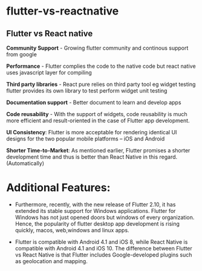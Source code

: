 # flutter-vs-reactnative
## Flutter vs React native

**Community Support** - Growing flutter community and continous support from google

**Performance** - Flutter complies the code to the native code but react native uses javascript layer for compiling

**Third party libraries** - React pure relies on third party tool eg widget testing flutter provides its own library to test perform widget unit testing

**Documentation support** - Better document to learn and develop apps

**Code reusability** - With the support of widgets, code reusability is much more efficient and result-oriented in the case of Flutter app development.

**UI Consistency**: Flutter is more acceptable for rendering identical UI designs for the two popular mobile platforms – iOS and Android

**Shorter Time-to-Market**: As mentioned earlier, Flutter promises a shorter development time and thus is better than React Native in this regard. (Automatically)

# Additional Features:
* Furthermore, recently, with the new release of Flutter 2.10, it has extended its stable support for Windows applications. Flutter for Windows has not just opened doors but windows of every organization. Hence, the popularity of flutter desktop app development is rising quickly, macos, web,windows and linux apps.


* Flutter is compatible with Android 4.1 and iOS 8, while React Native is compatible with Android 4.1 and iOS 10. The difference between Flutter vs React Native is that Flutter includes Google-developed plugins such as geolocation and mapping.
